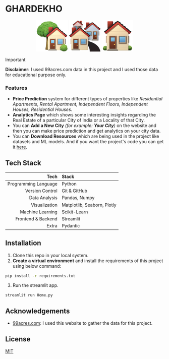 # GHARDEKHO

<p align="center">
<img src="https://github.com/ambershukla1998/House-Price-Prediction/blob/master/assets/house_with_garden.png" height="100px">
<img src="https://github.com/ambershukla1998/House-Price-Prediction/blob/master/assets/house_buildings.png" height="100px">
<img src="https://github.com/ambershukla1998/House-Price-Prediction/blob/master/assets/house.png" height="100px">
</p>

> [!IMPORTANT]
>
> **Disclaimer:** I used 99acres.com data in this project and I used those data for educational purpose only.

### Features

- **Price Prediction** system for different types of properties like _Residential Apartments, Rental Apartment, Independent Floors, Independent Houses, Residential Houses._
- **Analytics Page** which shows some interesting insights regarding the Real Estate of a particular City of India or a Locality of that City.
- You can **Add a New City** _(for example: **Your City**)_ on the website and then you can make price prediction and get analytics on your city data.
- You can **Download Resources** which are being used in the project like datasets and ML models. And if you want the project's code you can get it [here](https://github.com/arv-anshul/campusx-real-estate).

## Tech Stack

|                 Tech | Stack                       |
| -------------------: | :-------------------------- |
| Programming Language | Python                      |
|      Version Control | Git & GitHub                |
|        Data Analysis | Pandas, Numpy               |
|        Visualization | Matplotlib, Seaborn, Plotly |
|     Machine Learning | Scikit-Learn                |
|   Frontend & Backend | Streamlit                   |
|                Extra | Pydantic                    |

## Installation

1. Clone this repo in your local system.
2. **Create a virtual environment** and install the requirements of this project using below command:

```sh
pip install -r requirements.txt
```

3. Run the streamlit app.

```sh
streamlit run Home.py
```

## Acknowledgements

- [99acres.com](https://99acres.com/): I used this website to gather the data for this project.

## License

[MIT](https://choosealicense.com/licenses/mit/)
